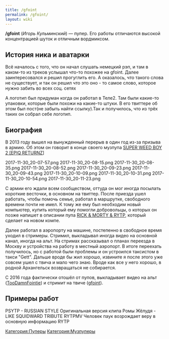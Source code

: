 ```yaml
---
title: /gfoint
permalink: /gfoint/
layout: wiki
---
```


**/gfoint** (*Игорь Кульминский*) — пупер. Его работы отличаются высокой
концентрацией шуток и отличным вордмиксом.

## История ника и аватарки

Всё началось с того, что он начал слушать немецкий рэп, и там в каком-то
из треков услышал что-то похожее на gfoint. Далее заинтересовался и
решил прогуглить его. А оказалось, что такого слова не существует, и так
он решил что это оно - то самое слово, которое нужно забить во всех соц.
сетях

А логотип был придуман когда он работал в Теле2. Там были какие-то
упаковки, которые были похожи на какие-то штуки. В его твиттере об этом
был пост(не забыть найти ссылку).Так и получилось, что из трёх таких он
собрал себе логотип.

## Биография

В 2013 году вышел на вынужденный перерыв в один год из-за призыва в
армию. Об этом он говорит в конце своего музпупа [SUPER WEED BOY 2
\[EPIQ RETURNZ](https://www.youtube.com/watch?v=61Gqa-gqjq8)\]

2017-11-30_20-07-57.png 2017-11-30_20-08-15.png 2017-11-30_20-08-35.png
2017-11-30_20-08-52.png 2017-11-30_20-09-23.png 2017-11-30_20-09-43.png
2017-11-30_20-10-09.png 2017-11-30_20-10-31.png 2017-11-30_20-10-54.png
2017-11-30_20-11-23.png

С армии его ждали всем сообществом, оттуда он мог иногда посылать
короткие весточки, в основном на твиттер. После приезда ушел работать,
чтобы помочь семье, работал в маршрутке, свободного времени почти не
имел. К тому же ему был необходим новый компьютер, купить который ему
помогли добровольцы, о которых он позже напишет в описании пупа [RICK &
MORTY & RYTP](https://www.youtube.com/watch?v=BKK8s5JUJ9Y), который
сделает на новом компе.

Далее работал в аэропорту на машине, постепенно в свободное время уходил
в стримеры. Стримил, выкладывал иногда видео на основной канал, иногда
на альт. На стримах рассказывал о планах переезда в Москву и устройства
на работу в местный аэропорт. В итоге переехать получилось, но с работой
были проблемы и он устроился таксистом в такси "Gett". Дальше вроде бы
жил хорошо, извините я после этого уже совсем ушел с твича и мало чего
знаю. Вроде как все у него хорошо, в родной Архангельск возвращаться не
собирается.

С 2016 года фактически отошёл от пупов, выкладывает видео на альт
([TooDamnFointie](https://www.youtube.com/user/djifointie)) и стримит на
твиче ([gfoint](https://twitch.tv/gfoint)).

## Примеры работ

PSYTP - RUSSIAN STYLE Оригинальная версия клипа Ромы Жёлудя - LIKE
SQUIDWARD TRIBUTE RYTPMV Человек паук возрождает веру в основную
информацию RYTP

[Категория:Пуперы](Категория:Пуперы "wikilink")
[Категория:Музпуперы](Категория:Музпуперы "wikilink")

